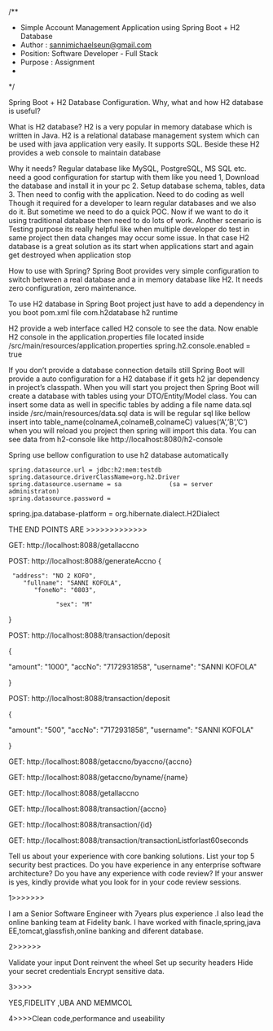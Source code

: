 /**
* Simple Account Management Application using Spring Boot + H2 Database
* Author : sannimichaelseun@gmail.com
* Position: Software Developer - Full Stack
* Purpose : Assignment
*
*/

Spring Boot + H2 Database Configuration. Why, what and how H2 database is useful?

What is H2 database?
	H2 is a very popular in memory database which is written in Java. H2 is a relational database management system which can be used with java application very easily. It supports SQL. Beside these H2 provides a web console to maintain database

Why it needs?
	Regular database like MySQL, PostgreSQL, MS SQL etc. need a good configuration for startup with them like you need 
1,	Download the database and install it in your pc
2.	Setup database schema, tables, data 
3.	Then need to config with the application. Need to do coding as well
Though it required for a developer to learn regular databases and we also do it. But sometime we need to do a quick POC. Now if we want to do it using traditional database then need to do lots of work. Another scenario is Testing purpose its really helpful like when multiple developer do test in same project then data changes may occur some issue. In that case H2 database is a great solution as its start when applications start and again get destroyed when application stop

How to use with Spring?
	Spring Boot provides very simple configuration to switch between a real database and a in memory database like H2. It needs zero configuration, zero maintenance.

To use H2 database in  Spring Boot project just have to add a dependency in you boot pom.xml file
	<dependency>
		<groupId>com.h2database</groupId>
		<artifactId>h2</artifactId>
		<scope>runtime</scope>
</dependency>

H2 provide a web interface called H2 console to see the data. 
Now enable H2 console in the application.properties file located inside /src/main/resources/application.properties
spring.h2.console.enabled = true

If you don’t provide a database connection details still Spring Boot will provide a auto configuration for a H2 database if it gets h2 jar dependency in project’s classpath. When you will start you project then Spring Boot will create a database with tables using your DTO/Entity/Model class. You can insert some data as well in specific tables by adding a file name data.sql inside /src/main/resources/data.sql  data is will be regular sql like bellow
insert into table_name(colnameA,colnameB,colnameC) values(‘A’,’B’,’C’)
when you will reload you project then spring will import this data. You can see data from h2-console like http://localhost:8080/h2-console

Spring use bellow configuration to use h2 database automatically

	spring.datasource.url = jdbc:h2:mem:testdb
	spring.datasource.driverClassName=org.h2.Driver
	spring.datasource.username = sa				(sa = server administraton)
	spring.datasource.password = 

spring.jpa.database-platform = org.hibernate.dialect.H2Dialect



THE END POINTS ARE  >>>>>>>>>>>>>


GET:    http://localhost:8088/getallaccno


POST:    http://localhost:8088/generateAccno
{

     "address": "NO 2 KOFO",
        "fullname": "SANNI KOFOLA",
           "foneNo": "0803",
             
                 "sex": "M"

  
   
}


POST:    http://localhost:8088/transaction/deposit

{

"amount": "1000",
        "accNo": "7172931858",
           "username": "SANNI KOFOLA"
             
                

}




POST:    http://localhost:8088/transaction/deposit


{


"amount": "500",
        "accNo": "7172931858",
           "username": "SANNI KOFOLA"
             
                

}




 
GET:    http://localhost:8088/getaccno/byaccno/{accno}





GET:    http://localhost:8088/getaccno/byname/{name}





GET:    http://localhost:8088/getallaccno



GET:    http://localhost:8088/transaction/{accno}




GET:    http://localhost:8088/transaction/{id}



GET:    http://localhost:8088/transaction/transactionListforlast60seconds






Tell us about your experience with core banking solutions.
List your top 5 security best practices.
Do you have experience in any enterprise software architecture?
Do you have any experience with code review? If your answer is yes, kindly provide what you look for in your code review sessions.


1>>>>>>>

I am a Senior Software Engineer with 7years plus experience .I also lead the online banking team at Fidelity bank.
I have worked with finacle,spring,java EE,tomcat,glassfish,online banking and diferent database.


2>>>>>>

Validate your input
Dont reinvent the wheel
Set up security headers
Hide your secret credentials
Encrypt sensitive data.


3>>>>

YES,FIDELITY ,UBA AND MEMMCOL


4>>>>Clean code,performance and useability



